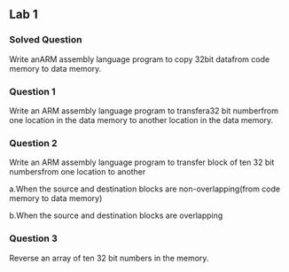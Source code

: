 ## Lab 1

### Solved Question

Write anARM assembly language program to copy 32bit datafrom code memory to data memory.


### Question 1

Write an ARM assembly language program to transfera32 bit numberfrom one location in the data memory to another location in the data memory.

### Question 2

Write an ARM assembly language program to transfer block of ten 32 bit numbersfrom one location to another 

a.When  the  source  and  destination  blocks  are  non-overlapping(from  code memory to data memory)

b.When the source and destination blocks are overlapping

### Question 3

Reverse an array of ten 32 bit numbers in the memory.